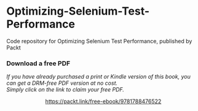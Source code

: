 # Optimizing-Selenium-Test-Performance
Code repository for Optimizing Selenium Test Performance, published by Packt
### Download a free PDF

 <i>If you have already purchased a print or Kindle version of this book, you can get a DRM-free PDF version at no cost.<br>Simply click on the link to claim your free PDF.</i>
<p align="center"> <a href="https://packt.link/free-ebook/9781788476522">https://packt.link/free-ebook/9781788476522 </a> </p>